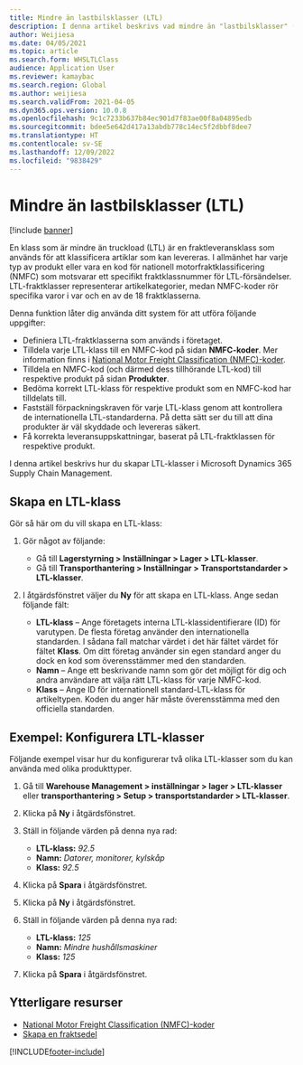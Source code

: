 ```yaml
---
title: Mindre än lastbilsklasser (LTL)
description: I denna artikel beskrivs vad mindre än "lastbilsklasser" (LTL; "truckload") är och hur du konfigurerar dem i Microsoft Dynamics 365 Supply Chain Management.
author: Weijiesa
ms.date: 04/05/2021
ms.topic: article
ms.search.form: WHSLTLClass
audience: Application User
ms.reviewer: kamaybac
ms.search.region: Global
ms.author: weijiesa
ms.search.validFrom: 2021-04-05
ms.dyn365.ops.version: 10.0.8
ms.openlocfilehash: 9c1c7233b637b84ec901d7f83ae00f8a04895edb
ms.sourcegitcommit: bdee5e642d417a13abdb778c14ec5f2dbbf8dee7
ms.translationtype: HT
ms.contentlocale: sv-SE
ms.lasthandoff: 12/09/2022
ms.locfileid: "9838429"
---
```

# <a name="less-than-truckload-ltl-classes"></a>Mindre än lastbilsklasser (LTL)

[!include [banner](../includes/banner.md)]

En klass som är mindre än truckload (LTL) är en fraktleveransklass som används för att klassificera artiklar som kan levereras. I allmänhet har varje typ av produkt eller vara en kod för nationell motorfraktklassificering (NMFC) som motsvarar ett specifikt fraktklassnummer för LTL-försändelser. LTL-fraktklasser representerar artikelkategorier, medan NMFC-koder rör specifika varor i var och en av de 18 fraktklasserna.

Denna funktion låter dig använda ditt system för att utföra följande uppgifter:

- Definiera LTL-fraktklasserna som används i företaget.
- Tilldela varje LTL-klass till en NMFC-kod på sidan **NMFC-koder**. Mer information finns i [National Motor Freight Classification (NMFC)-koder](nmfc-codes.md).
- Tilldela en NMFC-kod (och därmed dess tillhörande LTL-kod) till respektive produkt på sidan **Produkter**.
- Bedöma korrekt LTL-klass för respektive produkt som en NMFC-kod har tilldelats till.
- Fastställ förpackningskraven för varje LTL-klass genom att kontrollera de internationella LTL-standarderna. På detta sätt ser du till att dina produkter är väl skyddade och levereras säkert.
- Få korrekta leveransuppskattningar, baserat på LTL-fraktklassen för respektive produkt.

I denna artikel beskrivs hur du skapar LTL-klasser i Microsoft Dynamics 365 Supply Chain Management.

## <a name="create-an-ltl-class"></a>Skapa en LTL-klass

Gör så här om du vill skapa en LTL-klass:

1. Gör något av följande:

    - Gå till **Lagerstyrning \> Inställningar \> Lager \> LTL-klasser**.
    - Gå till **Transporthantering \> Inställningar \> Transportstandarder \> LTL-klasser**.

2. I åtgärdsfönstret väljer du **Ny** för att skapa en LTL-klass. Ange sedan följande fält:

    - **LTL-klass** – Ange företagets interna LTL-klassidentifierare (ID) för varutypen. De flesta företag använder den internationella standarden. I sådana fall matchar värdet i det här fältet värdet för fältet **Klass**. Om ditt företag använder sin egen standard anger du dock en kod som överensstämmer med den standarden.
    - **Namn** – Ange ett beskrivande namn som gör det möjligt för dig och andra användare att välja rätt LTL-klass för varje NMFC-kod.
    - **Klass** – Ange ID för internationell standard-LTL-klass för artikeltypen. Koden du anger här måste överensstämma med den officiella standarden.

## <a name="example-set-up-ltl-classes"></a>Exempel: Konfigurera LTL-klasser

Följande exempel visar hur du konfigurerar två olika LTL-klasser som du kan använda med olika produkttyper.

1. Gå till **Warehouse Management \> inställningar \> lager \> LTL-klasser** eller **transporthantering \> Setup \> transportstandarder \> LTL-klasser**.
1. Klicka på **Ny** i åtgärdsfönstret.
1. Ställ in följande värden på denna nya rad:

    - **LTL-klass:** *92.5*
    - **Namn:** *Datorer, monitorer, kylskåp*
    - **Klass:** *92.5*

1. Klicka på **Spara** i åtgärdsfönstret.
1. Klicka på **Ny** i åtgärdsfönstret.
1. Ställ in följande värden på denna nya rad:

    - **LTL-klass:** *125*
    - **Namn:** *Mindre hushållsmaskiner*
    - **Klass:** *125*

1. Klicka på **Spara** i åtgärdsfönstret.

## <a name="additional-resources"></a>Ytterligare resurser

- [National Motor Freight Classification (NMFC)-koder](nmfc-codes.md)
- [Skapa en fraktsedel](create-bill-of-lading.md)

[!INCLUDE[footer-include](../../includes/footer-banner.md)]

